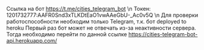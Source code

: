 Ссылка на бот https://t.me/cities_telegram_bot \n
Токен: 1201732777:AAFR0Snd3xTLKDtEaO1vwAAeGbU-_Ac0v5Q \n
Для проверки работоспособности необходим только Telegram, т.к. бот deployed to heroku
Первый раз бот может не отвечать из-за неактивности сервера. Тогда необходимо перейти по данной ссылке
https://cities-telegram-bot-api.herokuapp.com/
